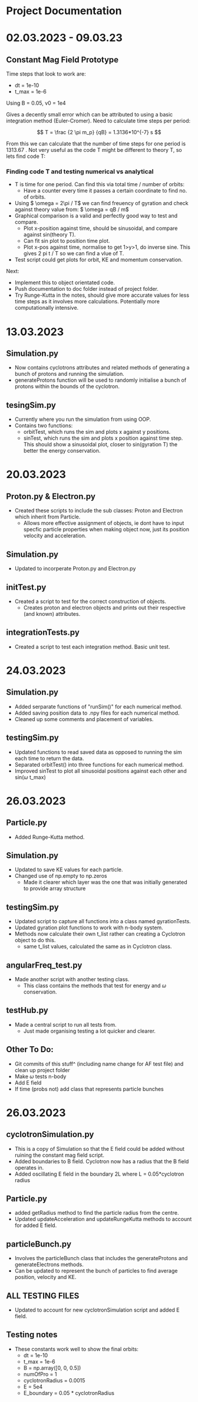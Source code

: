 # Project Documentation

# 02.03.2023 - 09.03.23

## Constant Mag Field Prototype

Time steps that look to work are:
- dt = 1e-10
- t_max = 1e-6

Using B = 0.05, v0 = 1e4

Gives a decently small error which can be attributed to using a basic integration method (Euler-Cromer). Need to calculate time steps per period:

$$
T  = \frac {2 \pi m_p} {qB} = 1.3136*10^{-7}  s
$$

From this we can calculate that the number of time steps for one period is 1313.67 . Not very useful as the code T might be different to theory T, so lets find code T:

### Finding code T and testing numerical vs analytical
-  T is time for one period. Can find this via total time / number of orbits:
    - Have a counter every time it passes a certain coordinate to find no. of orbits.
- Using $ \omega = 2\pi / T$ we can find freuency of gyration and check against theory value from: $ \omega = qB / m$
- Graphical comparison is a valid and perfectly good way to test and compare.
    - Plot x-position against time, should be sinusoidal, and compare against sin(theory T).
    - Can fit sin plot to position time plot.
    - Plot x-pos against time, normalise to get 1>y>1, do inverse sine. This gives 2 pi t / T so we can find a vlue of T.
- Test script could get plots for orbit, KE and momentum conservation.

Next: 
- Implement this to object orientated code.
- Push documentation to doc folder instead of project folder.
- Try Runge-Kutta in the notes, should give more accurate values for less time steps as it involves more calculations. Potentially more computationally intensive. 



# 13.03.2023

## Simulation.py

- Now contains cyclotrons attributes and related methods of generating a bunch of protons and running the simulation.
- generateProtons function will be used to randomly initialise a bunch of protons within the bounds of the cyclotron.

## tesingSim.py

- Currently where you run the simulation from using OOP.
- Contains two functions:
    - orbitTest, which runs the sim and plots x against y positions.
    - sinTest, which runs the sim and plots x position against time step. This should show a sinusoidal plot, closer to sin(gyration T) the better the energy conservation.



# 20.03.2023

## Proton.py & Electron.py
- Created these scripts to include the sub classes: Proton and Electron which inherit from Particle.
    - Allows more effective assignment of objects, ie dont have to input specfic particle properties when making object now, just its position velocity and acceleration.

## Simulation.py
- Updated to incorperate Proton.py and Electron.py

## initTest.py
- Created a script to test for the correct construction of objects.
    - Creates proton and electron objects and prints out their respective (and known) attributes.

## integrationTests.py
- Created a script to test each integration method. Basic unit test.



# 24.03.2023

## Simulation.py
- Added serparate functions of "runSim()" for each numerical method.
- Added saving position data to .npy files for each numerical method.
- Cleaned up some comments and placement of variables.

## testingSim.py
- Updated functions to read saved data as opposed to running the sim each time to return the data.
- Separated orbitTest() into three functions for each numerical method.
- Improved sinTest to plot all sinusoidal positions against each other and sin($\omega$ t_max)



# 26.03.2023

## Particle.py
- Added Runge-Kutta method.

## Simulation.py
- Updated to save KE values for each particle.
- Changed use of np.empty to np.zeros
    - Made it clearer which layer was the one that was initially generated to provide array structure

## testingSim.py
- Updated script to capture all functions into a class named gyrationTests.
- Updated gyration plot functions to work with n-body system.
- Methods now calculate their own t_list rather can creating a Cyclotron object to do this.
    - same t_list values, calculated the same as in Cyclotron class.

## angularFreq_test.py
- Made another script with another testing class.
    - This class contains the methods that test for energy and $\omega$ conservation.

## testHub.py
- Made a central script to run all tests from.
    - Just made organising testing a lot quicker and clearer.

## Other To Do:
- Git commits of this stuff^ (including name change for AF test file) and clean up project folder
- Make $\omega$ tests n-body
- Add E field
- If time (probs not) add class that represents particle bunches



# 26.03.2023

## cyclotronSimulation.py
- This is a copy of Simulation so that the E field could be added without ruining the constant mag field script.
- Added boundaries to B field. Cyclotron now has a radius that the B field operates in.
- Added oscillating E field in the boundary 2L where L = 0.05*cyclotron radius

## Particle.py
- added getRadius method to find the particle radius from the centre.
- Updated updateAcceleration and updateRungeKutta methods to account for added E field.

## particleBunch.py
- Involves the particleBunch class that includes the generateProtons and generateElectrons methods.
- Can be updated to represent the bunch of particles to find average position, velocity and KE.

## ALL TESTING FILES
- Updated to account for new cyclotronSimulation script and added E field.

## Testing notes
- These constants work well to show the final orbits:
    - dt = 1e-10
    - t_max = 1e-6
    - B = np.array([0, 0, 0.5])
    - numOfPro = 1
    - cyclotronRadius = 0.0015
    - E = 5e4
    - E_boundary = 0.05 * cyclotronRadius